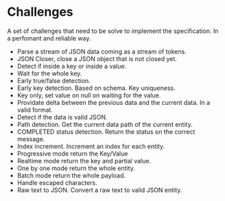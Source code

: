 # Challenges

A set of challenges that need to be solve to implement the specification. In a perfomant and reliable way.



- Parse a stream of JSON data coming as a stream of tokens.
- JSON Closer, close a JSON object that is not closed yet.
- Detect if inside a key or inside a value.
- Wait for the whole key.
- Early true/false detection.
- Early key detection. Based on schema. Key uniqueness.
- Key only, set value on null on waiting for the value.
- Providate delta between the previous data and the current data. In a valid format.
- Detect if the data is valid JSON.
- Path detection. Get the current data path of the current entity.
- COMPLETED status detection. Return the status on the correct message.
- Index increment. Increment an index for each entity.
- Progressive mode return the Key/Value
- Realtime mode return the key and partial value.
- One by one mode return the whole entity.
- Batch mode return the whole payload.
- Handle escaped characters.
- Raw text to JSON. Convert a raw text to valid JSON entity. 
